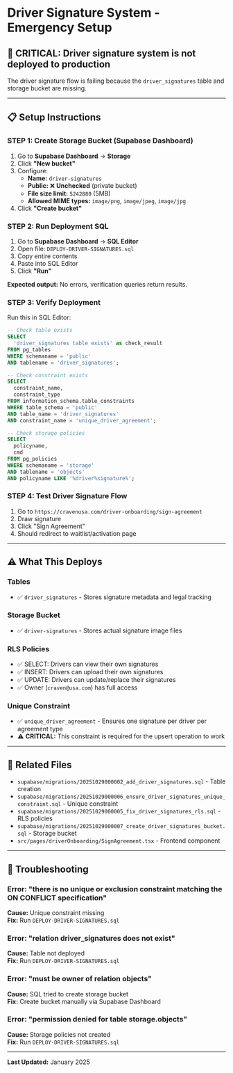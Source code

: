 # Driver Signature System - Emergency Setup

## 🚨 CRITICAL: Driver signature system is not deployed to production

The driver signature flow is failing because the `driver_signatures` table and storage bucket are missing.

---

## 📋 Setup Instructions

### STEP 1: Create Storage Bucket (Supabase Dashboard)

1. Go to **Supabase Dashboard** → **Storage**
2. Click **"New bucket"**
3. Configure:
   - **Name:** `driver-signatures`
   - **Public:** ❌ **Unchecked** (private bucket)
   - **File size limit:** `5242880` (5MB)
   - **Allowed MIME types:** `image/png`, `image/jpeg`, `image/jpg`
4. Click **"Create bucket"**

### STEP 2: Run Deployment SQL

1. Go to **Supabase Dashboard** → **SQL Editor**
2. Open file: `DEPLOY-DRIVER-SIGNATURES.sql`
3. Copy entire contents
4. Paste into SQL Editor
5. Click **"Run"**

**Expected output:** No errors, verification queries return results.

### STEP 3: Verify Deployment

Run this in SQL Editor:

```sql
-- Check table exists
SELECT 
  'driver_signatures table exists' as check_result
FROM pg_tables 
WHERE schemaname = 'public' 
AND tablename = 'driver_signatures';

-- Check constraint exists
SELECT 
  constraint_name,
  constraint_type
FROM information_schema.table_constraints 
WHERE table_schema = 'public' 
AND table_name = 'driver_signatures' 
AND constraint_name = 'unique_driver_agreement';

-- Check storage policies
SELECT 
  policyname,
  cmd
FROM pg_policies 
WHERE schemaname = 'storage' 
AND tablename = 'objects' 
AND policyname LIKE '%driver%signature%';
```

### STEP 4: Test Driver Signature Flow

1. Go to `https://cravenusa.com/driver-onboarding/sign-agreement`
2. Draw signature
3. Click "Sign Agreement"
4. Should redirect to waitlist/activation page

---

## ⚠️ What This Deploys

### Tables
- ✅ `driver_signatures` - Stores signature metadata and legal tracking

### Storage Bucket
- ✅ `driver-signatures` - Stores actual signature image files

### RLS Policies
- ✅ SELECT: Drivers can view their own signatures
- ✅ INSERT: Drivers can upload their own signatures  
- ✅ UPDATE: Drivers can update/replace their signatures
- ✅ Owner (`craven@usa.com`) has full access

### Unique Constraint
- ✅ `unique_driver_agreement` - Ensures one signature per driver per agreement type
- ⚠️ **CRITICAL:** This constraint is required for the upsert operation to work

---

## 🔗 Related Files

- `supabase/migrations/20251029000002_add_driver_signatures.sql` - Table creation
- `supabase/migrations/20251029000006_ensure_driver_signatures_unique_constraint.sql` - Unique constraint
- `supabase/migrations/20251029000005_fix_driver_signatures_rls.sql` - RLS policies
- `supabase/migrations/20251029000007_create_driver_signatures_bucket.sql` - Storage bucket
- `src/pages/driverOnboarding/SignAgreement.tsx` - Frontend component

---

## 🐛 Troubleshooting

### Error: "there is no unique or exclusion constraint matching the ON CONFLICT specification"
**Cause:** Unique constraint missing  
**Fix:** Run `DEPLOY-DRIVER-SIGNATURES.sql`

### Error: "relation driver_signatures does not exist"
**Cause:** Table not deployed  
**Fix:** Run `DEPLOY-DRIVER-SIGNATURES.sql`

### Error: "must be owner of relation objects"
**Cause:** SQL tried to create storage bucket  
**Fix:** Create bucket manually via Supabase Dashboard

### Error: "permission denied for table storage.objects"
**Cause:** Storage policies not created  
**Fix:** Run `DEPLOY-DRIVER-SIGNATURES.sql`

---

**Last Updated:** January 2025

